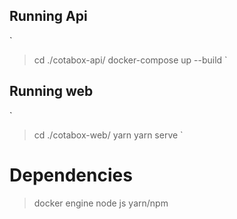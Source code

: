 ## Running Api

`
> cd ./cotabox-api/
> docker-compose up --build
`

## Running web

`
> cd ./cotabox-web/
> yarn
> yarn serve
`

# Dependencies

> docker engine
> node js
> yarn/npm